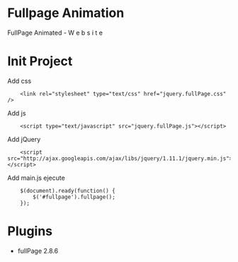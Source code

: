 # Fullpage Animation
FullPage Animated - W e b s i t e

# Init Project

Add css

```
	<link rel="stylesheet" type="text/css" href="jquery.fullPage.css" />
```

Add js

```
	<script type="text/javascript" src="jquery.fullPage.js"></script>
```

Add jQuery

```
	<script src="http://ajax.googleapis.com/ajax/libs/jquery/1.11.1/jquery.min.js"></script>
```

Add main.js ejecute

```
	$(document).ready(function() {
		$('#fullpage').fullpage();
	});
```

# Plugins
* fullPage 2.8.6
